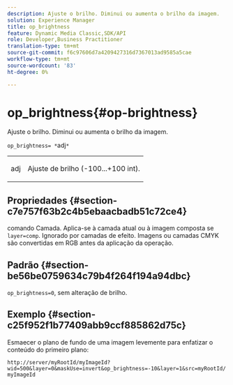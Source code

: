 ```yaml
---
description: Ajuste o brilho. Diminui ou aumenta o brilho da imagem.
solution: Experience Manager
title: op_brightness
feature: Dynamic Media Classic,SDK/API
role: Developer,Business Practitioner
translation-type: tm+mt
source-git-commit: f6c97606d7a4209427316d7367013ad9585a5cae
workflow-type: tm+mt
source-wordcount: '83'
ht-degree: 0%

---
```



# op_brightness{#op-brightness}

Ajuste o brilho. Diminui ou aumenta o brilho da imagem.

`op_brightness= *`adj`*`

<table id="simpletable_2B5DB95B1FF044C8BD226D4F8311E806"> 
 <tr class="strow"> 
  <td class="stentry"> <p><span class="varname"> adj</span> </p> </td> 
  <td class="stentry"> <p>Ajuste de brilho (-100...+100 int). </p></td> 
 </tr> 
</table>

## Propriedades {#section-c7e757f63b2c4b5ebaacbadb51c72ce4}

comando Camada. Aplica-se à camada atual ou à imagem composta se `layer=comp`. Ignorado por camadas de efeito. Imagens ou camadas CMYK são convertidas em RGB antes da aplicação da operação.

## Padrão {#section-be56be0759634c79b4f264f194a94dbc}

`op_brightness=0`, sem alteração de brilho.

## Exemplo {#section-c25f952f1b77409abb9ccf885862d75c}

Esmaecer o plano de fundo de uma imagem levemente para enfatizar o conteúdo do primeiro plano:

`http://server/myRootId/myImageId?wid=500&layer=0&maskUse=invert&op_brightness=-10&layer=1&src=myRootId/myImageId`
